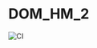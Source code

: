 # DOM_HM_2
![CI]([https://github.com/GegamGrigoryan/DOM_HM_2/actions/workflows/web.yml/badge.svg])

